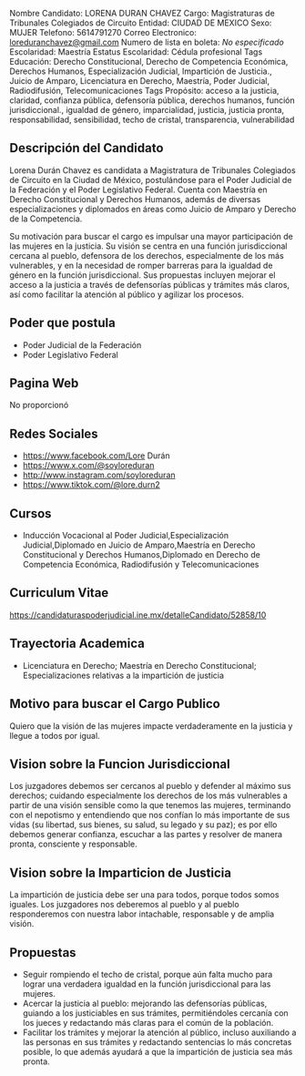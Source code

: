 Nombre Candidato: LORENA DURAN CHAVEZ
Cargo: Magistraturas de Tribunales Colegiados de Circuito
Entidad: CIUDAD DE MEXICO
Sexo: MUJER
Telefono: 5614791270
Correo Electronico: loreduranchavez@gmail.com
Numero de lista en boleta: *No especificado*
Escolaridad: Maestría
Estatus Escolaridad: Cédula profesional
Tags Educación: Derecho Constitucional, Derecho de Competencia Económica, Derechos Humanos, Especialización Judicial, Impartición de Justicia., Juicio de Amparo, Licenciatura en Derecho, Maestría, Poder Judicial, Radiodifusión, Telecomunicaciones
Tags Propósito: acceso a la justicia, claridad, confianza pública, defensoría pública, derechos humanos, función jurisdiccional., igualdad de género, imparcialidad, justicia, justicia pronta, responsabilidad, sensibilidad, techo de cristal, transparencia, vulnerabilidad


## Descripción del Candidato 

Lorena Durán Chavez es candidata a Magistratura de Tribunales Colegiados de Circuito en la Ciudad de México, postulándose para el Poder Judicial de la Federación y el Poder Legislativo Federal. Cuenta con Maestría en Derecho Constitucional y Derechos Humanos, además de diversas especializaciones y diplomados en áreas como Juicio de Amparo y Derecho de la Competencia.

Su motivación para buscar el cargo es impulsar una mayor participación de las mujeres en la justicia. Su visión se centra en una función jurisdiccional cercana al pueblo, defensora de los derechos, especialmente de los más vulnerables, y en la necesidad de romper barreras para la igualdad de género en la función jurisdiccional. Sus propuestas incluyen mejorar el acceso a la justicia a través de defensorías públicas y trámites más claros, así como facilitar la atención al público y agilizar los procesos.


## Poder que postula

- Poder Judicial de la Federación
- Poder Legislativo Federal


## Pagina Web

No proporcionó


## Redes Sociales

- https://www.facebook.com/Lore Durán
- https://www.x.com/@soyloreduran
- http://www.instagram.com/soyloreduran
- https://www.tiktok.com/@lore.durn2


## Cursos

- Inducción Vocacional al Poder Judicial,Especialización Judicial,Diplomado en Juicio de Amparo,Maestría en Derecho Constitucional y Derechos Humanos,Diplomado en Derecho de Competencia Económica, Radiodifusión y Telecomunicaciones


## Curriculum Vitae

https://candidaturaspoderjudicial.ine.mx/detalleCandidato/52858/10


## Trayectoria Academica

- Licenciatura en Derecho; Maestría en Derecho Constitucional; Especializaciones relativas a la impartición de justicia


## Motivo para buscar el Cargo Publico

Quiero que la visión de las mujeres impacte verdaderamente en la justicia y llegue a todos por igual.


## Vision sobre la Funcion Jurisdiccional

Los juzgadores debemos ser cercanos al pueblo y defender al máximo sus derechos; cuidando especialmente los derechos de los más vulnerables a partir de una visión sensible como la que tenemos las mujeres, terminando con el nepotismo y entendiendo que nos confían lo más importante de sus vidas (su libertad, sus bienes, su salud, su legado y su paz); es por ello debemos generar confianza, escuchar a las partes y resolver de manera pronta, consciente y responsable.


## Vision sobre la Imparticion de Justicia

La impartición de justicia debe ser una para todos, porque todos somos iguales. Los juzgadores nos deberemos al pueblo y al pueblo responderemos con nuestra labor intachable, responsable y de amplia visión.


## Propuestas

- Seguir rompiendo el techo de cristal, porque aún falta mucho para lograr una verdadera igualdad en la función jurisdiccional para las mujeres.
- Acercar la justicia al pueblo: mejorando las defensorías públicas, guiando a los justiciables en sus trámites, permitiéndoles cercanía con los jueces y redactando más claras para el común de la población.
- Facilitar los trámites y mejorar la atención al público, incluso auxiliando a las personas en sus trámites y redactando sentencias lo más concretas posible, lo que además ayudará a que la impartición de justicia sea más pronta.

